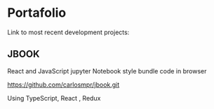 # Portafolio

Link to most recent development projects:

## JBOOK

React and JavaScript jupyter Notebook style
bundle code in browser

https://github.com/carlosmpr/jbook.git

Using TypeScript, React , Redux


